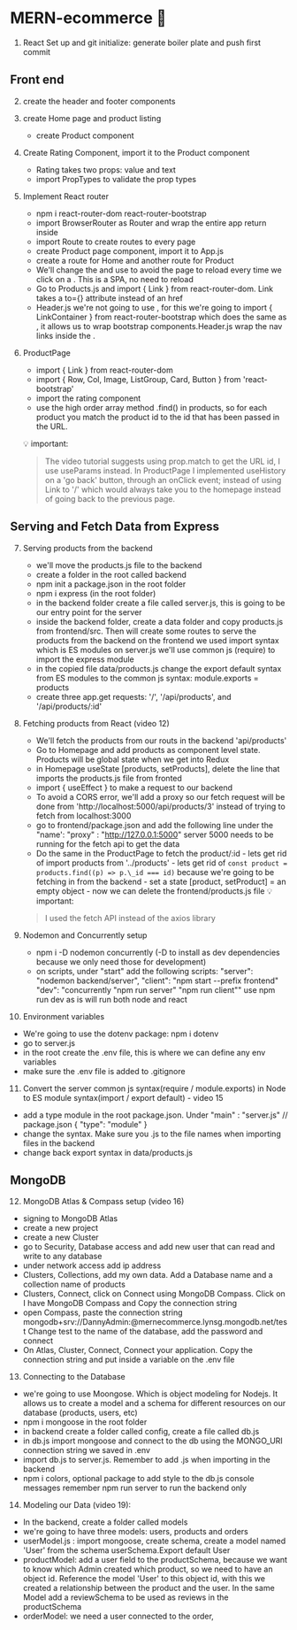 # MERN-ecommerce 🛒

1. React Set up and git initialize: generate boiler plate and push first commit

## Front end

2. create the header and footer components

3. create Home page and product listing
   - create Product component
4. Create Rating Component, import it to the Product component

   - Rating takes two props: value and text
   - import PropTypes to validate the prop types

5. Implement React router

   - npm i react-router-dom react-router-bootstrap
   - import BrowserRouter as Router and wrap the entire app return inside <Router></Router>
   - import Route to create routes to every page
   - create Product page component, import it to App.js
   - create a route for Home and another route for Product
   - We'll change the <a> and use <Link> to avoid the page to reload every time we click on a <a>. This is a SPA, no need to reload
   - Go to Products.js and import { Link } from react-router-dom. Link takes a to={} attribute instead of an href
   - Header.js we're not going to use <Link>, for this we're going to import { LinkContainer } from react-router-bootstrap which does the same as <Link>, it allows us to wrap bootstrap components.Header.js wrap the nav links inside the <NavContainer>.

6. ProductPage

   - import { Link } from react-router-dom
   - import { Row, Col, Image, ListGroup, Card, Button } from 'react-bootstrap'
   - import the rating component
   - use the high order array method .find() in products, so for each product you match the product id to the id that has been passed in the URL.

   💡 important:

   > The video tutorial suggests using prop.match to get the URL id, I use useParams instead.
   > In ProductPage I implemented useHistory on a 'go back' button, through an onClick event; instead of using Link to '/' which would always take you to the homepage instead of going back to the previous page.

## Serving and Fetch Data from Express

7. Serving products from the backend

   - we'll move the products.js file to the backend
   - create a folder in the root called backend
   - npm init a package.json in the root folder
   - npm i express (in the root folder)
   - in the backend folder create a file called server.js, this is going to be our entry point for the server
   - inside the backend folder, create a data folder and copy products.js from frontend/src. Then will create some routes to serve the products from the backend
     on the frontend we used import syntax which is ES modules
     on server.js we'll use common js (require) to import the express module
   - in the copied file data/products.js change the export default syntax from ES modules to the common js syntax: module.exports = products
   - create three app.get requests: '/', '/api/products', and '/api/products/:id'

8. Fetching products from React (video 12)

   - We'll fetch the products from our routs in the backend 'api/products'
   - Go to Homepage and add products as component level state. Products will be global state when we get into Redux
   - in Homepage useState [products, setProducts], delete the line that imports the products.js file from fronted
   - import { useEffect } to make a request to our backend
   - To avoid a CORS error, we'll add a proxy so our fetch request will be done from 'http://localhost:5000/api/products/3' instead of trying to fetch from localhost:3000
   - go to frontend/package.json and add the following line under the "name':
     "proxy" : "http://127.0.0.1:5000"
     server 5000 needs to be running for the fetch api to get the data
   - Do the same in the ProductPage to fetch the product/:id - lets get rid of import products from '../products' - lets get rid of `const product = products.find((p) => p.\_id === id)` because we're going to be fetching in from the backend - set a state [product, setProduct] = an empty object - now we can delete the frontend/products.js file
     💡 important:

   > I used the fetch API instead of the axios library

9. Nodemon and Concurrently setup
   - npm i -D nodemon concurrently (-D to install as dev dependencies because we only need those for development)
   - on scripts, under "start" add the following scripts:
     "server": "nodemon backend/server",
     "client": "npm start --prefix frontend"
     "dev": "concurrently \"npm run server\" \"npm run client\""
     use npm run dev as is will run both node and react
10. Environment variables

- We're going to use the dotenv package: npm i dotenv
- go to server.js
- in the root create the .env file, this is where we can define any env variables
- make sure the .env file is added to .gitignore

11. Convert the server common js syntax(require / module.exports) in Node to ES module syntax(import / export default) - video 15

- add a type module in the root package.json. Under "main" : "server.js"
  // package.json
  {
  "type": "module"
  }
- change the syntax. Make sure you .js to the file names when importing files in the backend
- change back export syntax in data/products.js

## MongoDB

12. MongoDB Atlas & Compass setup (video 16)

- signing to MongoDB Atlas
- create a new project
- create a new Cluster
- go to Security, Database access and add new user that can read and write to any database
- under network access add ip address
- Clusters, Collections, add my own data. Add a Database name and a collection name of products
- Clusters, Connect, click on Connect using MongoDB Compass. Click on I have MongoDB Compass and Copy the connection string
- open Compass, paste the connection string
  mongodb+srv://DannyAdmin:<password>@mernecommerce.lynsg.mongodb.net/test
  Change test to the name of the database, add the password and connect
- On Atlas, Cluster, Connect, Connect your application. Copy the connection string and put inside a variable on the .env file

13. Connecting to the Database

- we're going to use Moongose. Which is object modeling for Nodejs. It allows us to create a model and a schema for different resources on our database (products, users, etc)
- npm i mongoose in the root folder
- in backend create a folder called config, create a file called db.js
- in db.js import mongoose and connect to the db using the MONGO_URI connection string we saved in .env
- import db.js to server.js. Remember to add .js when importing in the backend
- npm i colors, optional package to add style to the db.js console messages
  remember npm run server to run the backend only

14. Modeling our Data (video 19):

- In the backend, create a folder called models
- we're going to have three models: users, products and orders
- userModel.js : import mongoose, create schema, create a model named 'User' from the schema userSchema.Export default User
- productModel: add a user field to the productSchema, because we want to know which Admin created which product, so we need to have an object id. Reference the model 'User' to this object id, with this we created a relationship between the product and the user. In the same Model add a reviewSchema to be used as reviews in the productSchema
- orderModel: we need a user connected to the order,

